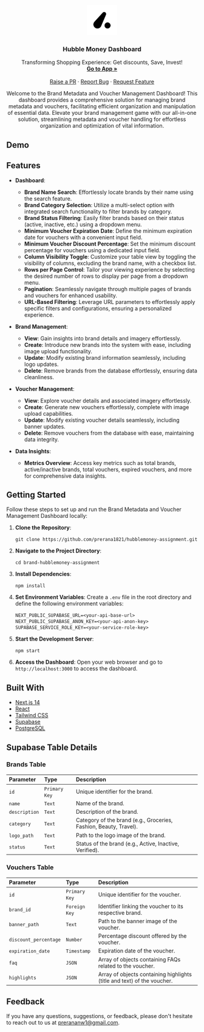 <div align="center">
  <a href="https://github.com/prerana1821/hubblemoney-assignment">
    <img src="/public/logo.png" alt="Logo" width="80" height="80">
  </a>

  <h3 align="center">Hubble Money Dashboard</h3>

  <p align="center">
      Transforming Shopping Experience: Get discounts, Save, Invest!
    <br />
    <a href="https://hubblemoney-assignment.vercel.app/"><strong>Go to App »</strong></a>
    <br />
    <br />
    <a href="https://github.com/prerana1821/hubblemoney-assignment/pulls">Raise a PR</a>
    ·
    <a href="https://github.com/prerana1821/hubblemoney-assignment/issues">Report Bug</a>
    ·
    <a href="https://github.com/prerana1821/hubblemoney-assignment/issues">Request Feature</a>
  </p>
</div>

<p align="center">
Welcome to the Brand Metadata and Voucher Management Dashboard! This dashboard provides a comprehensive solution for managing brand metadata and vouchers, facilitating efficient organization and manipulation of essential data. Elevate your brand management game with our all-in-one solution, streamlining metadata and voucher handling for effortless organization and optimization of vital information.
</p>

## Demo

## Features

- **Dashboard**:

  - **Brand Name Search**: Effortlessly locate brands by their name using the search feature.
  - **Brand Category Selection**: Utilize a multi-select option with integrated search functionality to filter brands by category.
  - **Brand Status Filtering**: Easily filter brands based on their status (active, inactive, etc.) using a dropdown menu.
  - **Minimum Voucher Expiration Date**: Define the minimum expiration date for vouchers with a convenient input field.
  - **Minimum Voucher Discount Percentage**: Set the minimum discount percentage for vouchers using a dedicated input field.
  - **Column Visibility Toggle**: Customize your table view by toggling the visibility of columns, excluding the brand name, with a checkbox list.
  - **Rows per Page Control**: Tailor your viewing experience by selecting the desired number of rows to display per page from a dropdown menu.
  - **Pagination**: Seamlessly navigate through multiple pages of brands and vouchers for enhanced usability.
  - **URL-Based Filtering**: Leverage URL parameters to effortlessly apply specific filters and configurations, ensuring a personalized experience.

- **Brand Management**:

  - **View**: Gain insights into brand details and imagery effortlessly.
  - **Create**: Introduce new brands into the system with ease, including image upload functionality.
  - **Update**: Modify existing brand information seamlessly, including logo updates.
  - **Delete**: Remove brands from the database effortlessly, ensuring data cleanliness.

- **Voucher Management**:

  - **View**: Explore voucher details and associated imagery effortlessly.
  - **Create**: Generate new vouchers effortlessly, complete with image upload capabilities.
  - **Update**: Modify existing voucher details seamlessly, including banner updates.
  - **Delete**: Remove vouchers from the database with ease, maintaining data integrity.

- **Data Insights**:
  - **Metrics Overview**: Access key metrics such as total brands, active/inactive brands, total vouchers, expired vouchers, and more for comprehensive data insights.

## Getting Started

Follow these steps to set up and run the Brand Metadata and Voucher Management Dashboard locally:

1. **Clone the Repository**:

   ```
   git clone https://github.com/prerana1821/hubblemoney-assignment.git
   ```

2. **Navigate to the Project Directory**:

   ```
   cd brand-hubblemoney-assignment
   ```

3. **Install Dependencies**:

   ```
   npm install
   ```

4. **Set Environment Variables**:
   Create a `.env` file in the root directory and define the following environment variables:

   ```
   NEXT_PUBLIC_SUPABASE_URL=<your-api-base-url>
   NEXT_PUBLIC_SUPABASE_ANON_KEY=<your-api-anon-key>
   SUPABASE_SERVICE_ROLE_KEY=<your-service-role-key>
   ```

5. **Start the Development Server**:

   ```
   npm start
   ```

6. **Access the Dashboard**:
   Open your web browser and go to `http://localhost:3000` to access the dashboard.

## Built With

- [Next.js 14](https://nextjs.org/)
- [React](https://reactjs.org/)
- [Tailwind CSS](https://tailwindcss.com/)
- [Supabase](https://supabase.io/)
- [PostgreSQL](https://www.postgresql.org/)

## Supabase Table Details

### Brands Table

| Parameter     | Type          | Description                                                       |
| :------------ | :------------ | :---------------------------------------------------------------- |
| `id`          | `Primary Key` | Unique identifier for the brand.                                  |
| `name`        | `Text`        | Name of the brand.                                                |
| `description` | `Text`        | Description of the brand.                                         |
| `category`    | `Text`        | Category of the brand (e.g., Groceries, Fashion, Beauty, Travel). |
| `logo_path`   | `Text`        | Path to the logo image of the brand.                              |
| `status`      | `Text`        | Status of the brand (e.g., Active, Inactive, Verified).           |

### Vouchers Table

| Parameter             | Type          | Description                                                             |
| :-------------------- | :------------ | :---------------------------------------------------------------------- |
| `id`                  | `Primary Key` | Unique identifier for the voucher.                                      |
| `brand_id`            | `Foreign Key` | Identifier linking the voucher to its respective brand.                 |
| `banner_path`         | `Text`        | Path to the banner image of the voucher.                                |
| `discount_percentage` | `Number`      | Percentage discount offered by the voucher.                             |
| `expiration_date`     | `Timestamp`   | Expiration date of the voucher.                                         |
| `faq`                 | `JSON`        | Array of objects containing FAQs related to the voucher.                |
| `highlights`          | `JSON`        | Array of objects containing highlights (title and text) of the voucher. |

## Feedback

If you have any questions, suggestions, or feedback, please don't hesitate to reach out to us at [prerananw1@gmail.com](mailto:prerananw1@gmail.com).
